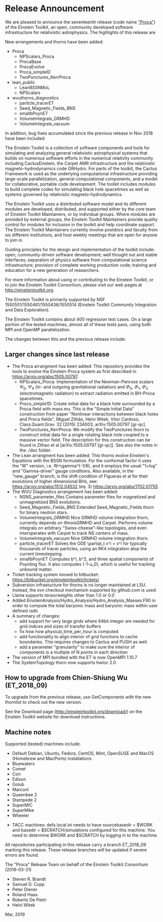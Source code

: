# Release Announcement

We are pleased to announce the seventeenth release (code name ["Proca"](https://en.wikipedia.org/wiki/Alexandru_Proca)) of the
Einstein Toolkit, an open, community developed software infrastructure for
relativistic astrophysics. The highlights of this release are

New arrangements and thorns have been added:

* Proca
    - NPScalars_Proca
    - ProcaBase
    - ProcaEvolve
    - Proca_simpleID
    - TwoPunctures_KerrProca
* lean_public
    - LeanBSSNMoL
    - NPScalars
* wvuthorns_diagnostics
    - particle_tracerET
    - Seed_Magnetic_Fields_BNS
    - smallbPoynET
    - VolumeIntegrals_GRMHD
    - VolumeIntegrals_vacuum

In addition, bug fixes accumulated since the previous release in Nov 2018
have been included.

The Einstein Toolkit is a collection of software components and tools for
simulating and analyzing general relativistic astrophysical systems that builds
on numerous software efforts in the numerical relativity community including
CactusEinstein, the Carpet AMR infrastructure and the relativistic
magneto-hydrodynamics code GRHydro. For parts of the toolkit, the Cactus
Framework is used as the underlying computational infrastructure providing
large-scale parallelization, general computational components, and a model for
collaborative, portable code development. The toolkit includes modules to build
complete codes for simulating black hole spacetimes as well as systems governed
by relativistic magneto-hydrodynamics.

The Einstein Toolkit uses a distributed software model and its different
modules are developed, distributed, and supported either by the core team of
Einstein Toolkit Maintainers, or by individual groups. Where modules are
provided by external groups, the Einstein Toolkit Maintainers provide quality
control for modules for inclusion in the toolkit and help coordinate support.
The Einstein Toolkit Maintainers currently involve postdocs and faculty from
six different institutions, and host weekly meetings that are open for anyone
to join in.

Guiding principles for the design and implementation of the toolkit include:
open, community-driven software development; well thought out and stable
interfaces; separation of physics software from computational science
infrastructure; provision of complete working production code; training and
education for a new generation of researchers.

For more information about using or contributing to the Einstein Toolkit, or to
join the Einstein Toolkit Consortium, please visit our web pages at
http://einsteintoolkit.org.

The Einstein Toolkit is primarily supported by NSF
1550551/1550461/1550436/1550514 (Einstein Toolkit Community Integration and
Data Exploration).

The Einstein Toolkit contains about 400 regression test cases.  On a large
portion of the tested machines, almost all of these tests pass, using both
MPI and OpenMP parallelization.

The changes between this and the previous release include:

## Larger changes since last release

* The Proca arrangment has been added: This repository provides the tools to evolve the Einstein-Proca system as first described in https://arxiv.org/abs/1505.00797.
    - NPScalars_Proca: Implementation of the Newman-Penrose scalars $\Psi_{0}$, $\Psi_{4}$ (in- and outgoing gravitational radiation) and $\Phi_{0}$, $\Phi_{1}$, $\Phi_{2}$ (electromagnetic radiation) to extract radiation emitted in BH-Proca spacetimes.
    - Proco_simple1D: Create initial data for a black hole surrounded by a Proca field with mass mu. This is the "Simple Initial Data" construction from paper "Nonlinear interactions between black holes and Proca fields", Miguel Zilhão, Helvi Witek, Vitor Cardoso, Class.Quant.Grav. 32 (2015) 234003, arXiv:1505.00797 [gr-qc].
    - TwoPunctures_KerrProca: We modify the TwoPunctures thorn to construct initial data for a single rotating black hole coupled to a massive vector field. The description for this construction can be found in Zilhao et al [arXiv:1505.00797 [gr-qc]]. See also the notes in the ./doc folder.
* The Lean arrangment has been added: This thorns evolve Einstein's Equations with the BSSN formulation. For the conformal factor it uses the "W" version, i.e. W=\gamma^{-1/6}, and it employs the usual "1+log" and "Gamma-driver" gauge conditions. Also available, in the "new_gauge" branch, is the shift condition of Figueras et al for their evolutions of higher dimensional BHs, see: https://arxiv.org/abs/1512.04532 (eq. 3) https://arxiv.org/abs/1702.01755
* The WVU Diagnostics arrangement has been added:
    - NSNS_parameter_files Contains parameter files for magnetized and unmagnetized BNS evolutions.
    - Seed_Magnetic_Fields_BNS Extended Seed_Magnetic_Fields thorn for binary neutron stars.
    - VolumeIntegrals_GRMHD Nice GRMHD volume integration thorn, currently depends on IllinoisGRMHD and Carpet. Performs volume integrals on arbitrary "Swiss-cheese"-like topologies, and even interoperates with Carpet to track NS centers of mass.
    - VolumeIntegrals_vacuum Nice GRMHD volume integration thorn.
    - particle_tracerET Solves the ODE \partial_t x^i = v^i for typically thousands of tracer particles, using an RK4 integration atop the current timestepping.
    - smallbPoynET Computes b^i, b^2, and three spatial components of Poynting flux. It also computes (-1-u_0), which is useful for tracking unbound matter.
* Ticket tracking system moved to bitbucket: https://bitbucket.org/einsteintoolkit/tickets/
* Subversion infrastucture for thorns is no longer maintained at LSU. Instead, the svn checkout mechanism supported by github.com is used.
* Llama supports tensorweights other than 1.0 or 0.0
* Added EinsteinAnalysis/Hydro_Analysis/Hydro_Analysis_Masses.F90 in order to compute the total baryonic mass and baryonic mass within user defined radii. 
* A summary of changes:
    - add support for very large grids where 64bit integer are needed for grid indices and sizes of transfer buffers
    - fix how how physical_time_per_hour is computed
    - add functionality to align interior of grid functions to cache boundaries. This requires changes to Cactus and PUGH as well.
    - add a parameter "granularity" to make sure the interior of components is a multiple of N points in each direction
* The version of MPI bundled with the ET is now OpenMPI 1.10.7
* The SystemTopology thorn now supports hwloc 2.0 

## How to upgrade from Chien-Shiung Wu (ET_2018_09) 

To upgrade from the previous release, use GetComponents with the new thornlist
to check out the new version.

See the Download page (http://einsteintoolkit.org/download/) on the
Einstein Toolkit website for download instructions.

## Machine notes

Supported (tested) machines include:

- Default Debian, Ubuntu, Fedora, CentOS, Mint, OpenSUSE and MacOS (Homebrew and MacPorts) installations
- Bluewaters
- Comet
- Cori
- Edison
- Golub
- Marconi
- Queenbee 2
- Stampede 2
- SuperMIC
- SuperMike
- Wheeler

* TACC machines: defs.local.ini needs to have sourcebasedir = $WORK
  and basedir = $SCRATCH/simulations configured for this machine.  You
  need to determine $WORK and $SCRATCH by logging in to the machine.

All repositories participating in this release carry a branch ET_2018_09
marking this release.  These release branches will be updated if severe
errors are found.

The "Proca" Release Team on behalf of the Einstein Toolkit Consortium
(2019-03-31)

* Steven R. Brandt
* Samuel D. Cupp
* Peter Diener
* Roland Haas
* Roberto De Pietri
* Helvi Witek

Mar, 2019
